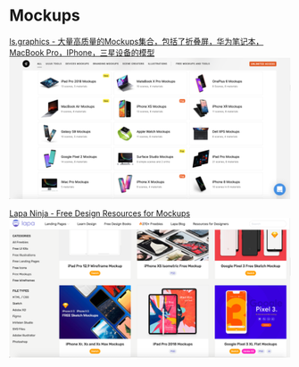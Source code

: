 # Mockups
[ls.graphics - 大量高质量的Mockups集合，包括了折叠屏，华为笔记本，MacBook Pro，IPhone，三星设备的模型](https://www.ls.graphics)
![](img/41ECF185-543D-4310-A416-11C4F0377590.png)


[Lapa Ninja - Free Design Resources for Mockups](https://www.lapa.ninja/freebies/mockups/)
![](img/5F536CC0-A920-4885-81D4-B3DAFE14C3F1.png)













